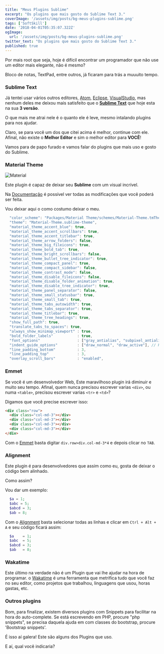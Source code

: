 ```yaml
---
title: "Meus Plugins Sublime"
excerpt: "Os plugins que mais gosto do Sublime Text 3."
coverImage: '/assets/img/posts/bg-meus-plugins-sublime.png'
tags: ['SoftSkill']
date: '2018-04-01T05:35:07.322Z'
ogImage:
  url: '/assets/img/posts/bg-meus-plugins-sublime.png'
twitter_text: "Os plugins que mais gosto do Sublime Text 3."
published: true
---
```


Por mais root que seja, hoje é difícil encontrar um programador que não use um editor mais elegante, não é mesmo?

Bloco de notas, TextPad, entre outros, já ficaram para trás a muuuito tempo.

### Sublime Text

Já tentei usar vários outros editores, [Atom](https://atom.io/), [Eclipse](https://www.eclipse.org/downloads/), [VisualStudio](https://www.visualstudio.com), mas nenhum deles me deixou mais satisfeito que o **[Sublime Text](https://www.sublimetext.com)** que hoje esta na sua **3 versão**.

O que mais me atrai nele é o quanto ele é leve, mesmo intalando plugins para nos ajudar.

Claro, se para você um dos que citei acima é melhor, continue com ele. Afinal, não existe o **Melhor Editor** e sim o melhor editor para **VOCÊ**!

Vamos para de papo furado e vamos falar do plugins que mais uso e gosto do Sublime.

### Material Theme

![Material](https://camo.githubusercontent.com/972bd5d93779fdaf95e02cf0326b429be93adcba/687474703a2f2f692e696d6775722e636f6d2f395079784a4d4e2e676966)

Este plugin é capaz de deixar seu **Sublime** com um visual incrível.

Na [Documentação](https://github.com/equinusocio/material-theme) é possível ver todas as modificações que você poderá ser feita.

Vou deixar aqui o como costumo deixar o meu.

```javascript
  "color_scheme": "Packages/Material Theme/schemes/Material-Theme.tmTheme",
  "theme": "Material-Theme.sublime-theme",
  "material_theme_accent_blue": true,
  "material_theme_accent_scrollbars": true,
  "material_theme_accent_titlebar": true,
  "material_theme_arrow_folders": false,
  "material_theme_big_fileicons": true,
  "material_theme_bold_tab": true,
  "material_theme_bright_scrollbars": false,
  "material_theme_bullet_tree_indicator": true,
  "material_theme_compact_panel": true,
  "material_theme_compact_sidebar": false,
  "material_theme_contrast_mode": false,
  "material_theme_disable_fileicons": false,
  "material_theme_disable_folder_animation": true,
  "material_theme_disable_tree_indicator": true,
  "material_theme_panel_separator": false,
  "material_theme_small_statusbar": true,
  "material_theme_small_tab": true,
  "material_theme_tabs_autowidth": true,
  "material_theme_tabs_separator": true,
  "material_theme_titlebar": true,
  "material_theme_tree_headings": true,
  "show_full_path": true,
  "translate_tabs_to_spaces": true,
  "always_show_minimap_viewport" : true,
  "bold_folder_labels"           : true,
  "font_options"                 : ["gray_antialias", "subpixel_antialias"], // On retina Mac & Windows
  "indent_guide_options"         : ["draw_normal", "draw_active"], // Highlight active indent
  "line_padding_bottom"          : 3,
  "line_padding_top"             : 3,
  "overlay_scroll_bars"          : "enabled",
```

### Emmet

Se você é um desenvolvedor Web, Este maravilhoso plugin irá diminuir e muito seu tempo. Afinal, quem nunca precisou escrever varias `<div>`, ou numa `<table>`, precisou escrever varias `<tr>` e `<td>`?

Digamos que você precise escrever isso:

```html
<div class="row">
  <div class="col-md-3"></div>
  <div class="col-md-3"></div>
  <div class="col-md-3"></div>
  <div class="col-md-3"></div>
</div>
```

Com o [Emmet]() basta digitar `div.row>div.col-md-3*4` e depois clicar no `TAB`.

### Alignment

Este plugin é para desenvolvedores que assim como eu, gosta de deixar o código bem alinhado.

Como assim?

Vou dar um exemplo:

```php
  $a = 1;
  $abc = 5;
  $abcd = 3;
  $ab = 8;
```

Com o [Alignment](https://packagecontrol.io/packages/Alignment) basta selecionar todas as linhas e clicar em `Ctrl + Alt + A` e seu código ficará assim:

```php
  $a    = 1;
  $abc  = 5;
  $abcd = 3;
  $ab   = 8;
```

### Wakatime

Este último na verdade não é um Plugin que vai lhe ajudar na hora de programar. o [Wakatime](https://wakatime.com/) é uma ferramenta que metrifica tudo que você faz no seu editor, como projetos que trabalhou, linguagens que usou, horas gastas, etc.

### Outros plugins

Bom, para finalizar, existem diversos plugins com Snippets para facilitar na hora do auto-complete.
Se está escrevendo em PHP, procure "php snippets", se precisa daquela ajuda em com classes do bootstrap, procure 'Bootstrap snippets'.

É isso aí galera! Este são alguns dos Plugins que uso.

E aí, qual você indicaria?

